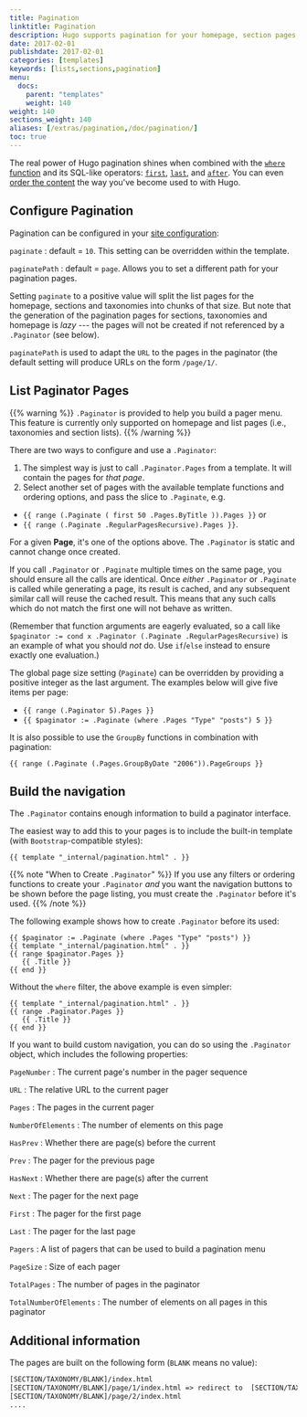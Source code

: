 ```yaml
---
title: Pagination
linktitle: Pagination
description: Hugo supports pagination for your homepage, section pages, and taxonomies.
date: 2017-02-01
publishdate: 2017-02-01
categories: [templates]
keywords: [lists,sections,pagination]
menu:
  docs:
    parent: "templates"
    weight: 140
weight: 140
sections_weight: 140
aliases: [/extras/pagination,/doc/pagination/]
toc: true
---
```


The real power of Hugo pagination shines when combined with the [`where` function][where] and its SQL-like operators: [`first`], [`last`], and [`after`]. You can even [order the content][lists] the way you've become used to with Hugo.

## Configure Pagination

Pagination can be configured in your [site configuration][configuration]:

`paginate`
: default = `10`. This setting can be overridden within the template.

`paginatePath`
: default = `page`. Allows you to set a different path for your pagination pages.

Setting `paginate` to a positive value will split the list pages for the homepage, sections and taxonomies into chunks of that size. But note that the generation of the pagination pages for sections, taxonomies and homepage is *lazy* --- the pages will not be created if not referenced by a `.Paginator` (see below).

`paginatePath` is used to adapt the `URL` to the pages in the paginator (the default setting will produce URLs on the form `/page/1/`.

## List Paginator Pages

{{% warning %}}
`.Paginator` is provided to help you build a pager menu. This feature is currently only supported on homepage and list pages (i.e., taxonomies and section lists).
{{% /warning %}}

There are two ways to configure and use a `.Paginator`:

1. The simplest way is just to call `.Paginator.Pages` from a template. It will contain the pages for *that page*.
2. Select another set of pages with the available template functions and ordering options, and pass the slice to `.Paginate`, e.g.
  * `{{ range (.Paginate ( first 50 .Pages.ByTitle )).Pages }}` or
  * `{{ range (.Paginate .RegularPagesRecursive).Pages }}`.

For a given **Page**, it's one of the options above. The `.Paginator` is static and cannot change once created.

If you call `.Paginator` or `.Paginate` multiple times on the same page, you should ensure all the calls are identical. Once *either* `.Paginator` or `.Paginate` is called while generating a page, its result is cached, and any subsequent similar call will reuse the cached result. This means that any such calls which do not match the first one will not behave as written.

(Remember that function arguments are eagerly evaluated, so a call like `$paginator := cond x .Paginator (.Paginate .RegularPagesRecursive)` is an example of what you should *not* do. Use `if`/`else` instead to ensure exactly one evaluation.)

The global page size setting (`Paginate`) can be overridden by providing a positive integer as the last argument. The examples below will give five items per page:

* `{{ range (.Paginator 5).Pages }}`
* `{{ $paginator := .Paginate (where .Pages "Type" "posts") 5 }}`

It is also possible to use the `GroupBy` functions in combination with pagination:

```go-html-template
{{ range (.Paginate (.Pages.GroupByDate "2006")).PageGroups }}
```

## Build the navigation

The `.Paginator` contains enough information to build a paginator interface.

The easiest way to add this to your pages is to include the built-in template (with `Bootstrap`-compatible styles):

```go-html-template
{{ template "_internal/pagination.html" . }}
```

{{% note "When to Create `.Paginator`" %}}
If you use any filters or ordering functions to create your `.Paginator` *and* you want the navigation buttons to be shown before the page listing, you must create the `.Paginator` before it's used.
{{% /note %}}

The following example shows how to create `.Paginator` before its used:

```go-html-template
{{ $paginator := .Paginate (where .Pages "Type" "posts") }}
{{ template "_internal/pagination.html" . }}
{{ range $paginator.Pages }}
   {{ .Title }}
{{ end }}
```

Without the `where` filter, the above example is even simpler:

```go-html-template
{{ template "_internal/pagination.html" . }}
{{ range .Paginator.Pages }}
   {{ .Title }}
{{ end }}
```

If you want to build custom navigation, you can do so using the `.Paginator` object, which includes the following properties:

`PageNumber`
: The current page's number in the pager sequence

`URL`
: The relative URL to the current pager

`Pages`
: The pages in the current pager

`NumberOfElements`
: The number of elements on this page

`HasPrev`
: Whether there are page(s) before the current

`Prev`
: The pager for the previous page

`HasNext`
: Whether there are page(s) after the current

`Next`
: The pager for the next page

`First`
: The pager for the first page

`Last`
: The pager for the last page

`Pagers`
: A list of pagers that can be used to build a pagination menu

`PageSize`
: Size of each pager

`TotalPages`
: The number of pages in the paginator

`TotalNumberOfElements`
: The number of elements on all pages in this paginator

## Additional information

The pages are built on the following form (`BLANK` means no value):

```txt
[SECTION/TAXONOMY/BLANK]/index.html
[SECTION/TAXONOMY/BLANK]/page/1/index.html => redirect to  [SECTION/TAXONOMY/BLANK]/index.html
[SECTION/TAXONOMY/BLANK]/page/2/index.html
....
```

[`first`]: /functions/first/
[`last`]: /functions/last/
[`after`]: /functions/after/
[configuration]: /getting-started/configuration/
[lists]: /templates/lists/
[where]: /functions/where/
